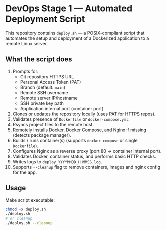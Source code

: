 # DevOps Stage 1 — Automated Deployment Script

This repository contains `deploy.sh` — a POSIX-compliant script that automates the setup and deployment of a Dockerized application to a remote Linux server.

## What the script does
1. Prompts for:
   - Git repository HTTPS URL
   - Personal Access Token (PAT)
   - Branch (default: `main`)
   - Remote SSH username
   - Remote server IP/hostname
   - SSH private key path
   - Application internal port (container port)
2. Clones or updates the repository locally (uses PAT for HTTPS repos).
3. Validates presence of `Dockerfile` or `docker-compose.yml`.
4. Rsyncs project files to the remote host.
5. Remotely installs Docker, Docker Compose, and Nginx if missing (detects package manager).
6. Builds / runs container(s) (supports `docker-compose` or single `Dockerfile`).
7. Configures Nginx as a reverse proxy (port 80 -> container internal port).
8. Validates Docker, container status, and performs basic HTTP checks.
9. Writes logs to `deploy_YYYYMMDD_HHMMSS.log`.
10. Supports `--cleanup` flag to remove containers, images and nginx config for the app.

## Usage

Make script executable:

```sh
chmod +x deploy.sh
./deploy.sh
# or cleanup
./deploy.sh --cleanup
